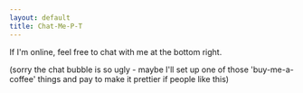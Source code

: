 ```yaml
---
layout: default
title: Chat-Me-P-T
---
```

If I'm online, feel free to chat with me at the bottom right. 

(sorry the chat bubble is so ugly - maybe I'll set up one of those 'buy-me-a-coffee' things and pay to make it prettier if people like this)
